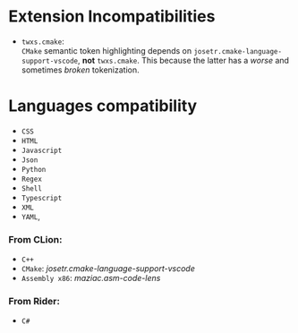 # Extension Incompatibilities

- `twxs.cmake`:<br>
  `CMake` semantic token highlighting depends on `josetr.cmake-language-support-vscode`, **not** `twxs.cmake`. This because the latter has a *worse* and sometimes *broken* tokenization.

# Languages compatibility

 - `CSS`
 - `HTML`
 - `Javascript`
 - `Json`
 - `Python`
 - `Regex`
 - `Shell`
 - `Typescript`
 - `XML`
 - `YAML`,

### From CLion:
 - `C++`
 - `CMake`: *josetr.cmake-language-support-vscode*
 - `Assembly x86`: *maziac.asm-code-lens*

### From Rider:
 - `C#`